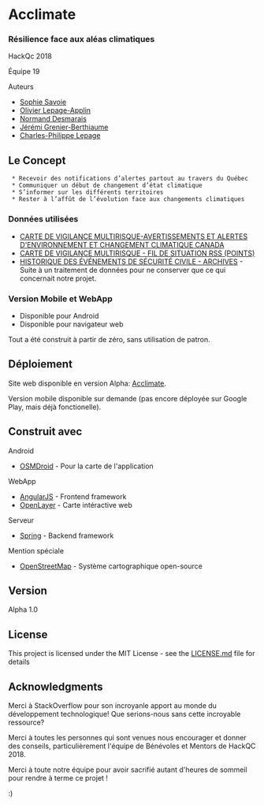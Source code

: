 # Acclimate
### Résilience face aux aléas climatiques

HackQc 2018

Équipe 19

Auteurs
 * [Sophie Savoie](https://www.linkedin.com/in/sophie-savoie-2b4b24128/)
 * [Olivier Lepage-Applin](https://www.linkedin.com/in/lapplin/)
 * [Normand Desmarais](https://www.linkedin.com/in/normand-d-215aa0/)
 * [Jérémi Grenier-Berthiaume](https://www.linkedin.com/in/jérémi-grenier-berthiaume-784ba4158/)
 * [Charles-Philippe Lepage](https://www.linkedin.com/in/charles-philippe-lepage-1139b1136/)

## Le Concept

```
 * Recevoir des notifications d’alertes partout au travers du Québec
 * Communiquer un début de changement d’état climatique
 * S’informer sur les différents territoires
 * Rester à l’affût de l’évolution face aux changements climatiques
```

### Données utilisées

 * [CARTE DE VIGILANCE MULTIRISQUE-AVERTISSEMENTS ET ALERTES D'ENVIRONNEMENT ET CHANGEMENT CLIMATIQUE CANADA](https://www.donneesquebec.ca/recherche/fr/dataset/carte-vigilance-multirisque-meteo-alerte-ec)
 * [CARTE DE VIGILANCE MULTIRISQUE - FIL DE SITUATION RSS (POINTS)](https://www.donneesquebec.ca/recherche/fr/dataset/carte-vigilance-multirisque-meteo-alerte-ec)
 * [HISTORIQUE DES ÉVÉNEMENTS DE SÉCURITÉ CIVILE - ARCHIVES](https://www.donneesquebec.ca/recherche/fr/dataset/observations-terrain-historiques-devenements-archives) - Suite à un traitement de données pour ne conserver que ce qui concernait notre projet.

### Version Mobile et WebApp

 - Disponible pour Android
 - Disponible pour navigateur web
 
 Tout a été construit à partir de zéro, sans utilisation de patron.

## Déploiement

Site web disponible en version Alpha: [Acclimate](https://acclimate.herokuapp.com/).

Version mobile disponible sur demande (pas encore déployée sur Google Play, mais déjà fonctionelle).

## Construit avec

Android
 * [OSMDroid](https://github.com/osmdroid/osmdroid) - Pour la carte de l'application
 
WebApp
 * [AngularJS](https://angularjs.org/) - Frontend framework
 * [OpenLayer](https://openlayers.org/) - Carte intéractive web
 
Serveur
 * [Spring](https://angularjs.org/) - Backend framework

Mention spéciale
* [OpenStreetMap](https://www.openstreetmap.org/) - Système cartographique open-source

## Version

Alpha 1.0

## License

This project is licensed under the MIT License - see the [LICENSE.md](LICENSE.md) file for details

## Acknowledgments

Merci à StackOverflow pour son incroyanle apport au monde du développement technologique! Que serions-nous sans cette incroyable ressource?

Merci à toutes les personnes qui sont venues nous encourager et donner des conseils, particulièrement l'équipe de Bénévoles et Mentors de HackQC 2018.

Merci à toute notre équipe pour avoir sacrifié autant d'heures de sommeil pour rendre à terme ce projet !

:)
